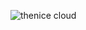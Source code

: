 ![thenice cloud](https://user-images.githubusercontent.com/78850575/118705424-34bb8e00-b7e6-11eb-9d7f-c40643b95084.png)

